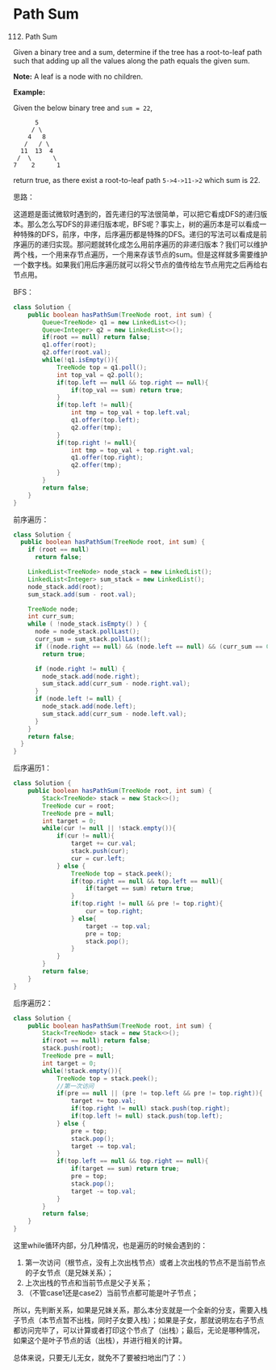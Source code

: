 # Path Sum

112. Path Sum

Given a binary tree and a sum, determine if the tree has a root-to-leaf path such that adding up all the values along the path equals the given sum.

**Note:** A leaf is a node with no children.

**Example:**

Given the below binary tree and `sum = 22`,

```text
      5
     / \
    4   8
   /   / \
  11  13  4
 /  \      \
7    2      1
```

return true, as there exist a root-to-leaf path `5->4->11->2` which sum is 22.

思路：

这道题是面试微软时遇到的，首先递归的写法很简单，可以把它看成DFS的递归版本。那么怎么写DFS的非递归版本呢，BFS呢？事实上，树的遍历本是可以看成一种特殊的DFS，前序，中序，后序遍历都是特殊的DFS。递归的写法可以看成是前序遍历的递归实现。那问题就转化成怎么用前序遍历的非递归版本？我们可以维护两个栈，一个用来存节点遍历，一个用来存该节点的sum。但是这样就多需要维护一个数字栈。如果我们用后序遍历就可以将父节点的值传给左节点用完之后再给右节点用。

BFS：

```java
class Solution {
    public boolean hasPathSum(TreeNode root, int sum) {
        Queue<TreeNode> q1 = new LinkedList<>();
        Queue<Integer> q2 = new LinkedList<>();
        if(root == null) return false;
        q1.offer(root);
        q2.offer(root.val);
        while(!q1.isEmpty()){
            TreeNode top = q1.poll();
            int top_val = q2.poll();
            if(top.left == null && top.right == null){
                if(top_val == sum) return true;
            }
            if(top.left != null){
                int tmp = top_val + top.left.val;
                q1.offer(top.left);
                q2.offer(tmp);
            }
            if(top.right != null){
                int tmp = top_val + top.right.val;
                q1.offer(top.right);
                q2.offer(tmp);
            }
        }
        return false;
    }
}
```

前序遍历：

```java
class Solution {
  public boolean hasPathSum(TreeNode root, int sum) {
    if (root == null)
      return false;

    LinkedList<TreeNode> node_stack = new LinkedList();
    LinkedList<Integer> sum_stack = new LinkedList();
    node_stack.add(root);
    sum_stack.add(sum - root.val);

    TreeNode node;
    int curr_sum;
    while ( !node_stack.isEmpty() ) {
      node = node_stack.pollLast();
      curr_sum = sum_stack.pollLast();
      if ((node.right == null) && (node.left == null) && (curr_sum == 0))
        return true;

      if (node.right != null) {
        node_stack.add(node.right);
        sum_stack.add(curr_sum - node.right.val);
      }
      if (node.left != null) {
        node_stack.add(node.left);
        sum_stack.add(curr_sum - node.left.val);
      }
    }
    return false;
  }
}
```

后序遍历1：

```java
class Solution {
    public boolean hasPathSum(TreeNode root, int sum) {
        Stack<TreeNode> stack = new Stack<>();
        TreeNode cur = root;
        TreeNode pre = null;
        int target = 0;
        while(cur != null || !stack.empty()){
            if(cur != null){
                target += cur.val;
                stack.push(cur);
                cur = cur.left;
            } else {
                TreeNode top = stack.peek();
                if(top.right == null && top.left == null){
                    if(target == sum) return true;
                }
                if(top.right != null && pre != top.right){
                    cur = top.right;
                } else{
                    target -= top.val;
                    pre = top;
                    stack.pop();
                }
            }
        }
        return false;
    }
}
```

后序遍历2：

```java
class Solution {
    public boolean hasPathSum(TreeNode root, int sum) {
        Stack<TreeNode> stack = new Stack<>();
        if(root == null) return false;
        stack.push(root);
        TreeNode pre = null;
        int target = 0;
        while(!stack.empty()){
            TreeNode top = stack.peek();
            //第一次访问
            if(pre == null || (pre != top.left && pre != top.right)){
                target += top.val;
                if(top.right != null) stack.push(top.right);
                if(top.left != null) stack.push(top.left);
            } else {
                pre = top;
                stack.pop();
                target -= top.val;
            }
            if(top.left == null && top.right == null){
                if(target == sum) return true;
                pre = top;
                stack.pop();
                target -= top.val;
            }
        }
        return false;
    }
}
```

这里while循环内部，分几种情况，也是遍历的时候会遇到的：

1. 第一次访问（根节点，没有上次出栈节点）或者上次出栈的节点不是当前节点的子女节点（是兄妹关系）；
2. 上次出栈的节点和当前节点是父子关系；
3. （不管case1还是case2）当前节点都可能是叶子节点；

所以，先判断关系，如果是兄妹关系，那么本分支就是一个全新的分支，需要入栈子节点（本节点暂不出栈，同时子女要入栈）；如果是子女，那就说明左右子节点都访问完毕了，可以计算或者打印这个节点了（出栈）；最后，无论是哪种情况，如果这个是叶子节点的话（出栈），并进行相关的计算。

总体来说，只要无儿无女，就免不了要被扫地出门了：）







